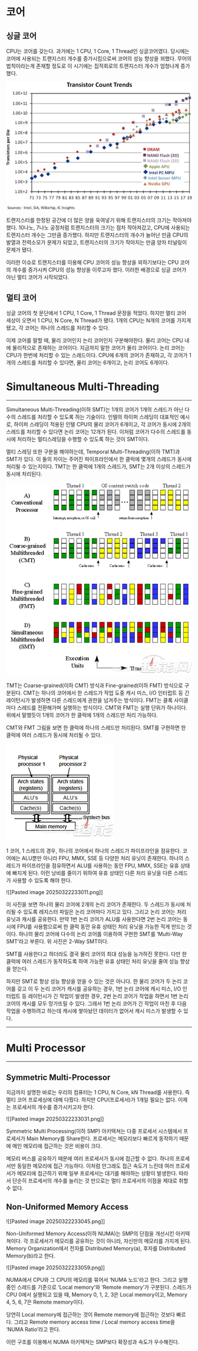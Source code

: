 # 코어

## 싱글 코어

CPU는 코어를 갖는다. 과거에는 1 CPU, 1 Core, 1 Thread인 싱글코어였다. 당시에는 코어에 사용되는 트랜지스터 개수를 증가시킴으로써 코어의 성능 향상을 꾀했다. 무어의 법칙이라는게 존재할 정도로 이 시기에는 집적회로의 트랜지스터 개수가 엄청나게 증가했다.

![](resources/images/Transistor_count_trends.png)

트랜지스터를 한정된 공간에 더 많은 양을 욱여넣기 위해 트랜지스터의 크기는 작아져야했다. 10나노, 7나노 공정처럼 트랜지스터의 크기는 점차 작아져갔고, CPU에 사용되는 트랜지스터 개수는 그만큼 증가했다. 하지만 트랜지스터의 개수가 늘어난 만큼 CPU의 발열과 전력소모가 문제가 되었고, 트랜지스터의 크기가 작아지는 만큼 양자 터널링이 문제가 됐다.

이러한 이슈로 트랜지스터를 이용해 CPU 코어의 성능 향상을 꾀하기보다는 CPU 코어의 개수를 증가시켜 CPU의 성능 향상을 이루고자 했다. 이러한 배경으로 싱글 코어가 아닌 멀티 코어가 시작되었다.

## 멀티 코어

싱글 코어의 첫 문단에서 1 CPU, 1 Core, 1 Thread 문장을 적었다. 하지만 멀티 코어 세상이 오면서 1 CPU, N Core, N Thread가 됐다. 1개의 CPU는 N개의 코어를 가지게 됐고, 각 코어는 하나의 스레드를 처리할 수 있다.

이제 코어를 말할 때, 물리 코어인지 논리 코어인지 구분해야한다. 물리 코어는 CPU 내에 물리적으로 존재하는 코어이다. 지금까지 말한 코어가 물리 코어이다. 논리 코어는 CPU가 한번에 처리할 수 있는 스레드이다. CPU에 6개의 코어가 존재하고, 각 코어가 1개의 스레드를 처리할 수 있다면, 물리 코어는 6개이고, 논리 코어도 6개이다.

# Simultaneous Multi-Threading

---

Simultaneous Multi-Threading(이하 SMT)는 1개의 코어가 1개의 스레드가 아닌 다수의 스레드를 처리할 수 있도록 하는 기술이다. 인텔의 하이퍼 스레딩이 대표적인 예시로, 하이퍼 스레딩이 적용된 인텔 CPU의 물리 코어가 6개이고, 각 코어가 동시에 2개의 스레드를 처리할 수 있다면 논리 코어는 12개가 된다. 이처럼 코어가 다수의 스레드를 동시에 처리하는 멀티스레딩을 수행할 수 있도록 하는 것이 SMT이다.

멀티 스레딩 또한 구분을 해야하는데, Temporal Multi-Threading(이하 TMT)과 SMT가 있다. 이 둘의 차이는 주어진 파이프라인에서 한 클럭에 몇개의 스레드가 동시에 처리될 수 있는지이다. TMT는 한 클럭에 1개의 스레드가, SMT는 2개 이상의 스레드가 동시에 처리된다.

![](resources/images/SMT.png)

TMT는 Coarse-grained(이하 CMT) 방식과 Fine-grained(이하 FMT) 방식으로 구분된다. CMT는 하나의 코어에서 한 스레드가 작업 도중 캐시 미스, I/O 인터럽트 등 긴 레이턴시가 발생하면 다른 스레드에게 권한을 넘겨주는 방식이다. FMT는 클록 사이클마다 스레드를 전환해가며 실행하는 방식이다. CMT와 FMT는 실행 단위가 하나이다. 위에서 말했듯이 1개의 코어가 한 클럭에 1개의 스레드만 처리 가능하다.

CMT와 FMT 그림을 보면 한 클럭에 하나의 스레드만 처리된다. SMT를 구현하면 한 클럭에 여러 스레드가 동시에 처리될 수 있다.

![](<resources/images/Pasted image 20250322234758.png>)

1 코어, 1 스레드의 경우, 하나의 코어에서 하나의 스레드가 파이프라인을 점유한다. 코어에는 ALU뿐만 아니라 FPU, MMX, SSE 등 다양한 처리 유닛이 존재한다. 하나의 스레드가 파이프라인을 점유하면서 ALU를 사용하는 동안 FPU, MMX, SSE는 유휴 상태에 빠지게 된다. 이런 낭비를 줄이기 위하여 유휴 상태인 다른 처리 유닛을 다른 스레드가 사용할 수 있도록 해야 한다.

![[Pasted image 20250322233011.png]]

이 사진을 보면 하나의 물리 코어에 2개의 논리 코어가 존재한다. 두 스레드가 동시에 처리될 수 있도록 레지스터 파일은 논리 코어마다 가지고 있다. 그리고 논리 코어는 처리 유닛과 캐시를 공유한다. 만약 1번 논리 코어가 ALU를 사용한다면 2번 논리 코어는 동시에 FPU를 사용함으로써 한 클럭 동안 유휴 상태인 처리 유닛을 가능한 적게 만드는 것이다. 하나의 물리 코어에 다수의 논리 코어를 이용하여 구현한 SMT를 ‘Multi-Way SMT’라고 부른다. 위 사진은 2-Way SMT이다.

SMT를 사용한다고 하더라도 결국 물리 코어의 최대 성능을 능가하진 못한다. 다만 한 클럭에 여러 스레드가 동작하도록 하여 가능한 유휴 상태인 처리 유닛을 줄여 성능 향상을 얻는다.

하지만 SMT로 항상 성능 향상을 얻을 수 있는 것은 아니다. 한 물리 코어가 두 논리 코어를 갖고 이 두 논리 코어가 캐시를 공유하는 경우, 1번 논리 코어에 캐시 미스, I/O 인터럽트 등 레이턴시가 긴 작업이 발생한 경우, 2번 논리 코어가 작업을 하면서 1번 논리 코어의 캐시를 모두 망가뜨릴 수 있다. 그래서 1번 논리 코어가 긴 작업이 마친 후 다음 작업을 수행하려고 하는데 캐시에 쌓아놨던 데이터가 없어서 캐시 미스가 발생할 수 있다.

---

# Multi Processor

---

## Symmetric Multi-Processor

지금까지 설명한 바로는 우리의 컴퓨터는 1 CPU, N Core, kN Thread를 사용한다. 즉 멀티 코어 프로세싱에 대해 다뤘다. 하지만 CPU(프로세서)가 1개일 필요는 없다. 이제는 프로세서의 개수를 증가시키고자 한다.

![[Pasted image 20250322233031.png]]

Symmetric Multi Processing(이하 SMP) 아키텍쳐는 다중 프로세서 시스템에서 프로세서가 Main Memory를 Share한다. 프로세서는 메모리보다 빠르게 동작하기 때문에 메인 메모리에 접근하는 것은 비용이 크다.

메모리 버스를 공유하기 때문에 여러 프로세서가 동시에 접근할 수 없다. 하나의 프로세서만 동일한 메모리에 접근 가능하다. 이처럼 안그래도 접근 속도가 느린데 여러 프로세서가 메모리에 접근하기 위해 일부 프로세서는 대기를 해야하는 상황이 발생한다. 따라서 단순히 프로세서의 개수를 늘리는 것 만으로는 멀티 프로세서의 이점을 제대로 취할 수 없다.

## Non-Uniformed Memory Access

![[Pasted image 20250322233045.png]]

Non-Uniformed Memory Access(이하 NUMA)는 SMP의 단점을 개선시킨 아키텍쳐이다. 각 프로세서가 메모리를 공유하는 것이 아니라, 자신만의 메모리를 가지게 된다. Memory Organization에서 전자를 Distributed Memory(a), 후자를 Distributed Memory(b)라고 한다.

![[Pasted image 20250322233059.png]]

NUMA에서 CPU와 그 CPU의 메모리를 묶어서 ‘NUMA 노드’라고 한다. 그리고 실행 중인 스레드를 기준으로 ‘Local memory’와 ‘Remote memory’가 구분된다. 스레드가 CPU 0에서 실행되고 있을 때, Memory 0, 1, 2, 3은 Local memory이고, Memory 4, 5, 6, 7은 Remote memory이다.

당연히 Local memory에 접근하는 것이 Remote memory에 접근하는 것보다 빠르다. 그리고 Remote memory access time / Local memory access time을 ‘NUMA Ratio’라고 한다.

이런 구조를 이용해서 NUMA 아키텍쳐는 SMP보다 확장성과 속도가 우수해진다.